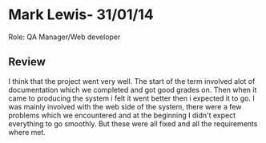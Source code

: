 Mark Lewis- 31/01/14 
===============
Role: QA Manager/Web developer

Review
-----------------------------------
I think that the project went very well. The start of the term involved alot of documentation which we completed and got good grades on. Then when it came to producing the system i felt it went better then i expected it to go. I was mainly involved with the web side of the system, there were a few problems which we encountered and at the beginning I didn't expect everything to go smoothly. But these were all fixed and all the requirements where met. 
